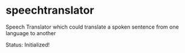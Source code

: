 speechtranslator
================

Speech Translator which could translate a spoken sentence from one language to another


Status: Initialized!
